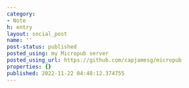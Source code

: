 ```yaml
---
category:
- Note
h: entry
layout: social_post
name: ''
post-status: published
posted_using: my Micropub server
posted_using_url: https://github.com/capjamesg/micropub
properties: {}
published: 2022-11-22 04:48:12.374755
---
```


<a href='https://fed.brid.gy/'></a>